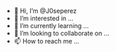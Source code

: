 - 👋 Hi, I’m @J0seperez
- 👀 I’m interested in ...
- 🌱 I’m currently learning ...
- 💞️ I’m looking to collaborate on ...
- 📫 How to reach me ...

<!---
J0seperez/J0seperez is a ✨ special ✨ repository because its `README.md` (this file) appears on your GitHub profile.
You can click the Preview link to take a look at your changes.
--->
